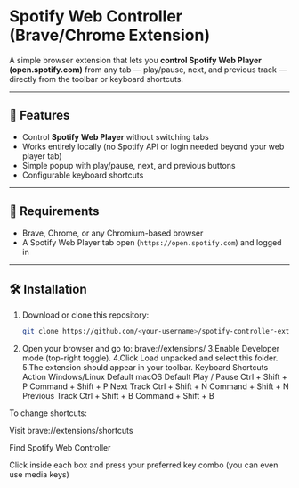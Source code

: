 # Spotify Web Controller (Brave/Chrome Extension)

A simple browser extension that lets you **control Spotify Web Player (open.spotify.com)** from any tab — play/pause, next, and previous track — directly from the toolbar or keyboard shortcuts.

---

## 🚀 Features
- Control **Spotify Web Player** without switching tabs  
- Works entirely locally (no Spotify API or login needed beyond your web player tab)  
- Simple popup with play/pause, next, and previous buttons  
- Configurable keyboard shortcuts  

---

## 🧭 Requirements
- Brave, Chrome, or any Chromium-based browser  
- A Spotify Web Player tab open (`https://open.spotify.com`) and logged in  

---

## 🛠️ Installation

1. Download or clone this repository:
   ```bash
   git clone https://github.com/<your-username>/spotify-controller-extension.git
2. Open your browser and go to:
   brave://extensions/
3.Enable Developer mode (top-right toggle).
4.Click Load unpacked and select this folder.
5.The extension should appear in your toolbar.
Keyboard Shortcuts
Action	              Windows/Linux Default	    macOS Default
Play / Pause	        Ctrl + Shift + P	       Command + Shift + P
Next Track	          Ctrl + Shift + N	       Command + Shift + N
Previous Track	      Ctrl + Shift + B	       Command + Shift + B

To change shortcuts:

Visit brave://extensions/shortcuts

Find Spotify Web Controller

Click inside each box and press your preferred key combo (you can even use media keys)
